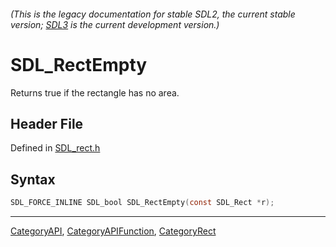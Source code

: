 ###### (This is the legacy documentation for stable SDL2, the current stable version; [SDL3](https://wiki.libsdl.org/SDL3/) is the current development version.)
# SDL_RectEmpty

Returns true if the rectangle has no area.

## Header File

Defined in [SDL_rect.h](https://github.com/libsdl-org/SDL/blob/SDL2/include/SDL_rect.h)

## Syntax

```c
SDL_FORCE_INLINE SDL_bool SDL_RectEmpty(const SDL_Rect *r);
```

----
[CategoryAPI](CategoryAPI), [CategoryAPIFunction](CategoryAPIFunction), [CategoryRect](CategoryRect)


